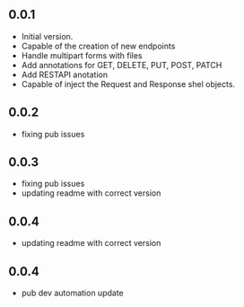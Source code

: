 ## 0.0.1

- Initial version.
- Capable of the creation of new endpoints
- Handle multipart forms with files
- Add annotations for GET, DELETE, PUT, POST, PATCH
- Add RESTAPI anotation
- Capable of inject the Request and Response shel objects.

## 0.0.2
- fixing pub issues 

## 0.0.3
- fixing pub issues 
- updating readme with correct version 

## 0.0.4
- updating readme with correct version 

## 0.0.4
- pub dev automation update
